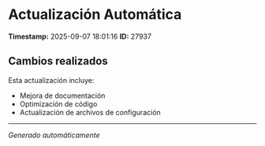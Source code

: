 # Actualización Automática

**Timestamp:** 2025-09-07 18:01:16
**ID:** 27937

## Cambios realizados

Esta actualización incluye:
- Mejora de documentación
- Optimización de código
- Actualización de archivos de configuración

---
*Generado automáticamente*
